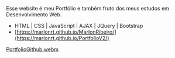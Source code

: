 Esse website é meu Portfólio e também fruto dos meus estudos em Desenvolvimento Web.
- HTML | CSS | JavaScript | AJAX | JQuery | Bootstrap
- [https://marlonrt.github.io/MarlonRibeiro/](https://marlonrt.github.io/PortfolioV2/)

[PortfolioGithub.webm](https://github.com/marlonrt/MarlonRibeiro/assets/119014294/d7deecf0-e596-4af4-8046-c995c74475ea)



